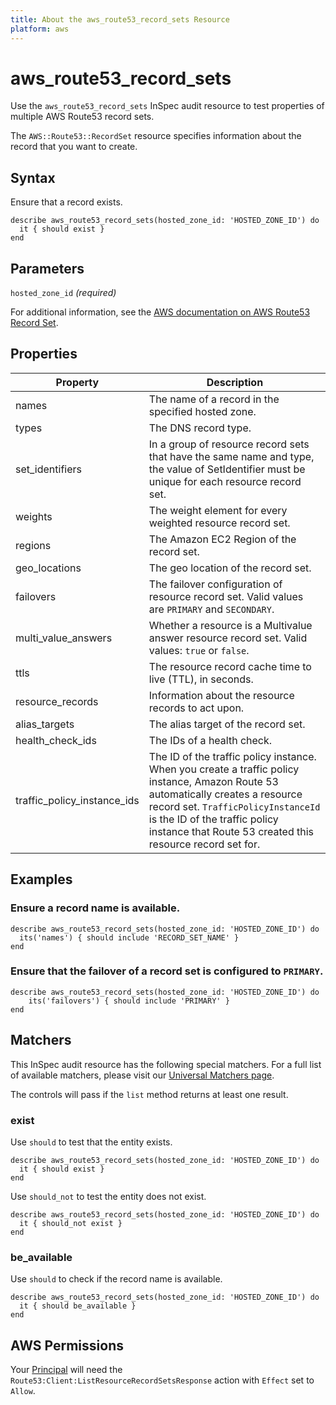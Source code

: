 ```yaml
---
title: About the aws_route53_record_sets Resource
platform: aws
---
```


# aws\_route53\_record\_sets

Use the `aws_route53_record_sets` InSpec audit resource to test properties of multiple AWS Route53 record sets.

The `AWS::Route53::RecordSet` resource specifies information about the record that you want to create.

## Syntax

Ensure that a record exists.

    describe aws_route53_record_sets(hosted_zone_id: 'HOSTED_ZONE_ID') do
      it { should exist }
    end

## Parameters

`hosted_zone_id` _(required)_

For additional information, see the [AWS documentation on AWS Route53 Record Set](https://docs.aws.amazon.com/AWSCloudFormation/latest/UserGuide/aws-properties-route53-recordset.html).

## Properties

| Property | Description|
| --- | --- |
| names | The name of a record in the specified hosted zone. |
| types | The DNS record type.  |
| set_identifiers | In a group of resource record sets that have the same name and type, the value of SetIdentifier must be unique for each resource record set. |
| weights | The weight element for every weighted resource record set. |
| regions | The Amazon EC2 Region of the record set. |
| geo_locations | The geo location of the record set. |
| failovers | The failover configuration of resource record set. Valid values are `PRIMARY` and `SECONDARY`. |
| multi_value_answers |  Whether a resource is a Multivalue answer resource record set. Valid values: `true` or `false`. |
| ttls | The resource record cache time to live (TTL), in seconds. |
| resource_records | Information about the resource records to act upon. |
| alias_targets | The alias target of the record set. |
| health_check_ids | The IDs of a health check. |
| traffic_policy_instance_ids | The ID of the traffic policy instance. When you create a traffic policy instance, Amazon Route 53 automatically creates a resource record set. `TrafficPolicyInstanceId` is the ID of the traffic policy instance that Route 53 created this resource record set for. |


## Examples

### Ensure a record name is available.

    describe aws_route53_record_sets(hosted_zone_id: 'HOSTED_ZONE_ID') do
      its('names') { should include 'RECORD_SET_NAME' }
    end

### Ensure that the failover of a record set is configured to `PRIMARY`.

    describe aws_route53_record_sets(hosted_zone_id: 'HOSTED_ZONE_ID') do
        its('failovers') { should include 'PRIMARY' }
    end

## Matchers

This InSpec audit resource has the following special matchers. For a full list of available matchers, please visit our [Universal Matchers page](https://www.inspec.io/docs/reference/matchers/).

The controls will pass if the `list` method returns at least one result.

### exist

Use `should` to test that the entity exists.

    describe aws_route53_record_sets(hosted_zone_id: 'HOSTED_ZONE_ID') do
      it { should exist }
    end

Use `should_not` to test the entity does not exist.

    describe aws_route53_record_sets(hosted_zone_id: 'HOSTED_ZONE_ID') do
      it { should_not exist }
    end

### be_available

Use `should` to check if the record name is available.

    describe aws_route53_record_sets(hosted_zone_id: 'HOSTED_ZONE_ID') do
      it { should be_available }
    end

## AWS Permissions

Your [Principal](https://docs.aws.amazon.com/IAM/latest/UserGuide/intro-structure.html#intro-structure-principal) will need the `Route53:Client:ListResourceRecordSetsResponse` action with `Effect` set to `Allow`.
